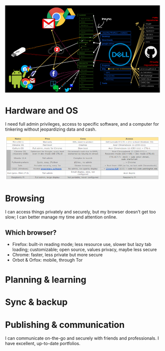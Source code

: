 
![](pim-system-viz.png)

# Hardware and OS

I need full admin privileges, access to specific software, and a computer for tinkering without jeopardizing data and cash.

![](pim-hardware-os.png)

# Browsing

I can access things privately and securely, but my browser doesn’t get too slow; I can better manage my time and attention online.

## Which browser?

- Firefox: built-in reading mode; less resource use, slower but lazy tab loading; customizable; open source, values privacy, maybe less secure
- Chrome: faster, less private but more secure
- Orbot & Orfox: mobile, through Tor

# Planning & learning

# Sync & backup

# Publishing & communication

I can communicate on-the-go and securely with friends and professionals. I have excellent, up-to-date portfolios.